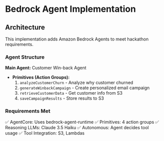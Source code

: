# Bedrock Agent Implementation

## Architecture

This implementation adds Amazon Bedrock Agents to meet hackathon requirements.

### Agent Structure

**Main Agent:** Customer Win-back Agent
- **Primitives (Action Groups):**
  1. `analyzeCustomerChurn` - Analyze why customer churned
  2. `generateWinbackCampaign` - Create personalized email campaign
  3. `retrieveCustomerData` - Get customer info from S3
  4. `saveCampaignResults` - Store results to S3

### Requirements Met

✅ AgentCore: Uses bedrock-agent-runtime
✅ Primitives: 4 action groups
✅ Reasoning LLMs: Claude 3.5 Haiku
✅ Autonomous: Agent decides tool usage
✅ Tool Integration: S3, Lambdas
